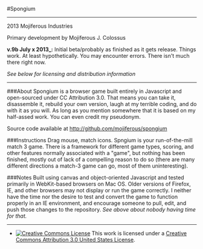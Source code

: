 #Spongium
***
2013 Mojiferous Industries

Primary development by Mojiferous J. Colossus

**v.9b July x 2013_:** Initial beta/probably as finished as it gets release. Things work. At least hypothetically. You may encounter errors. There isn't much there right now.

_See below for licensing and distribution information_
***
###About
Spongium is a browser game built entirely in Javascript and open-sourced under CC Attribution 3.0. That means you can take it, disassemble it, rebuild your own version, laugh at my terrible coding, and do with it as you will. As long as you mention somewhere that it is based on my half-assed work. You can even credit my pseudonym.

Source code available at http://github.com/mojiferous/spongium

###Instructions
Drag mouse, match icons. Spngium is your run-of-the-mill match 3 game.
There is a framework for different game types, scoring, and other features normally associated with a "game", but nothing has been finished, mostly out of lack of a compelling reason to do so (there are many different directions a match-3 game can go, most of them uninteresting).

###Notes
Built using canvas and object-oriented Javascript and tested primarily in WebKit-based browsers on Mac OS. Older versions of Firefox, IE, and other browsers may not display or run the game correctly. I neither have the time nor the desire to test and convert the game to function properly in an IE environment, and encourage someone to pull, edit, and push those changes to the repository. _See above about nobody having time for that._

***
* <a rel="license" href="http://creativecommons.org/licenses/by/3.0/us/"><img alt="Creative Commons License" style="border-width:0" src="http://i.creativecommons.org/l/by/3.0/us/80x15.png" /></a> This work is licensed under a <a rel="license" href="http://creativecommons.org/licenses/by/3.0/us/">Creative Commons Attribution 3.0 United States License</a>.